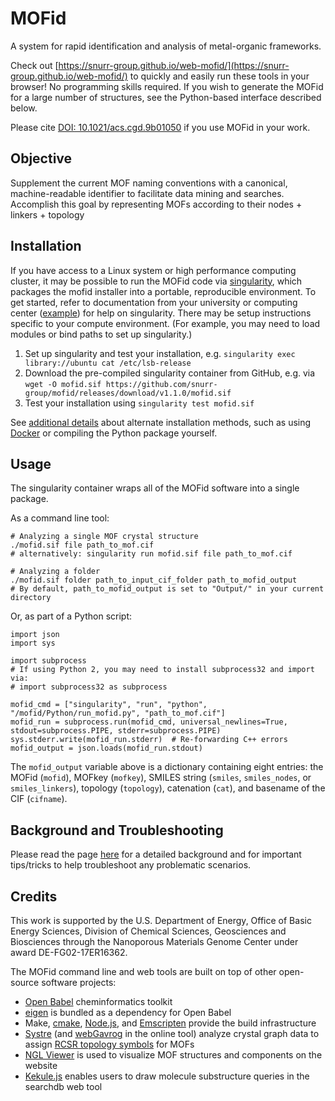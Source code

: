 # MOFid
A system for rapid identification and analysis of metal-organic frameworks.

Check out [https://snurr-group.github.io/web-mofid/](https://snurr-group.github.io/web-mofid/) to quickly and easily run these tools in your browser! No programming skills required. If you wish to generate the MOFid for a large number of structures, see the Python-based interface described below.

Please cite [DOI: 10.1021/acs.cgd.9b01050](https://pubs.acs.org/doi/abs/10.1021/acs.cgd.9b01050) if you use MOFid in your work.

## Objective
Supplement the current MOF naming conventions with a canonical, machine-readable identifier to facilitate data mining and searches. Accomplish this goal by representing MOFs according to their nodes + linkers + topology

## Installation
If you have access to a Linux system or high performance computing cluster, it may be possible to run the MOFid code via [singularity](https://apptainer.org/user-docs/master/quick_start.html), which packages the mofid installer into a portable, reproducible environment. To get started, refer to documentation from your university or computing center ([example](https://kb.northwestern.edu/page.php?id=85614)) for help on singularity. There may be setup instructions specific to your compute environment. (For example, you may need to load modules or bind paths to set up singularity.)

1. Set up singularity and test your installation, e.g. `singularity exec library://ubuntu cat /etc/lsb-release`
2. Download the pre-compiled singularity container from GitHub, e.g. via `wget -O mofid.sif https://github.com/snurr-group/mofid/releases/download/v1.1.0/mofid.sif`
3. Test your installation using `singularity test mofid.sif`

See [additional details](https://github.com/snurr-group/mofid/blob/master/containers.md) about alternate installation methods, such as using [Docker](https://www.docker.com/resources/what-container) or compiling the Python package yourself.

## Usage
The singularity container wraps all of the MOFid software into a single package.

As a command line tool:

```{bash}
# Analyzing a single MOF crystal structure
./mofid.sif file path_to_mof.cif
# alternatively: singularity run mofid.sif file path_to_mof.cif

# Analyzing a folder
./mofid.sif folder path_to_input_cif_folder path_to_mofid_output
# By default, path_to_mofid_output is set to "Output/" in your current directory
```

Or, as part of a Python script:

```{python}
import json
import sys

import subprocess
# If using Python 2, you may need to install subprocess32 and import via:
# import subprocess32 as subprocess

mofid_cmd = ["singularity", "run", "python", "/mofid/Python/run_mofid.py", "path_to_mof.cif"]
mofid_run = subprocess.run(mofid_cmd, universal_newlines=True, stdout=subprocess.PIPE, stderr=subprocess.PIPE)
sys.stderr.write(mofid_run.stderr)  # Re-forwarding C++ errors
mofid_output = json.loads(mofid_run.stdout)
```

The `mofid_output` variable above is a dictionary containing eight entries: the MOFid (`mofid`), MOFkey (`mofkey`), SMILES string (`smiles`, `smiles_nodes`, or `smiles_linkers`), topology (`topology`), catenation (`cat`), and basename of the CIF (`cifname`).

## Background and Troubleshooting
Please read the page [here](https://github.com/snurr-group/web-mofid/blob/master/README.md) for a detailed background and for important tips/tricks to help troubleshoot any problematic scenarios.

## Credits
This work is supported by the U.S. Department of Energy, Office of Basic
Energy Sciences, Division of Chemical Sciences, Geosciences and
Biosciences through the Nanoporous Materials Genome Center under award
DE-FG02-17ER16362.

The MOFid command line and web tools are built on top of other open-source software projects:

* [Open Babel](https://github.com/openbabel/openbabel) cheminformatics toolkit
* [eigen](http://eigen.tuxfamily.org/) is bundled as a dependency for Open Babel
* Make, [cmake](https://cmake.org/overview/), [Node.js](https://nodejs.org/en/), and [Emscripten](https://emscripten.org/index.html) provide the build infrastructure
* [Systre](http://www.gavrog.org/) (and [webGavrog](https://github.com/odf/webGavrog) in the online tool) analyze crystal graph data to assign [RCSR topology symbols](http://rcsr.anu.edu.au/) for MOFs
* [NGL Viewer](https://github.com/arose/ngl) is used to visualize MOF structures and components on the website
* [Kekule.js](http://partridgejiang.github.io/Kekule.js/) enables users to draw molecule substructure queries in the searchdb web tool
